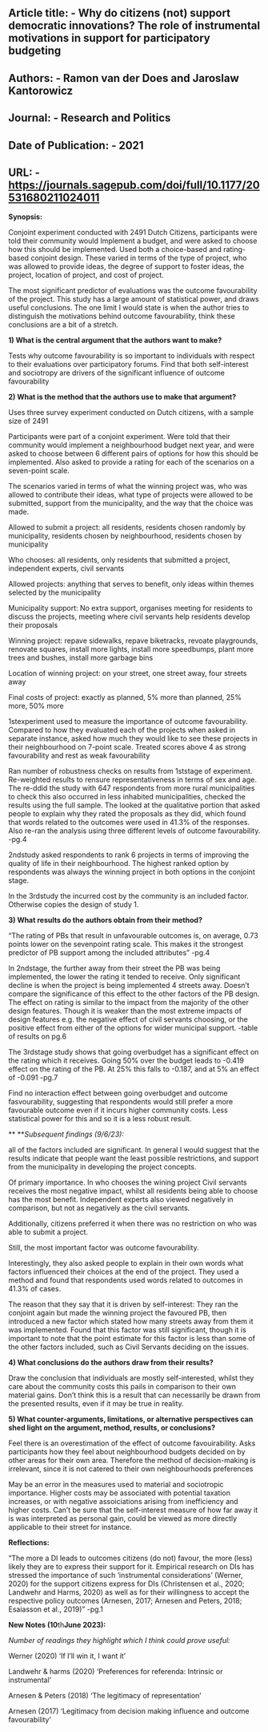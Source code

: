 

## Article title: - Why do citizens (not) support democratic innovations? The role of instrumental motivations in support for participatory budgeting

## Authors: - Ramon van der Does and Jaroslaw Kantorowicz

## Journal: - Research and Politics 

## Date of Publication: - 2021

## URL: - https://journals.sagepub.com/doi/full/10.1177/20531680211024011

**Synopsis:**

Conjoint experiment conducted with 2491 Dutch Citizens, participants were told their community would Implement a budget, and were asked to choose how this should be implemented. Used both a choice-based and rating-based conjoint design. These varied in terms of the type of project, who was allowed to provide ideas, the degree of support to foster ideas, the project, location of project, and cost of project. 

The most significant predictor of evaluations was the outcome favourability of the project. This study has a large amount of statistical power, and draws useful conclusions. The one limit I would state is when the author tries to distinguish the motivations behind outcome favourability, think these conclusions are a bit of a stretch. 

**1) What is the central argument that the authors want to make?**

Tests why outcome favourability is so important to individuals with respect to their evaluations over participatory forums. Find that both self-interest and sociotropy are drivers of the significant influence of outcome favourability

**2) What is the method that the authors use to make that argument?**

Uses three survey experiment conducted on Dutch citizens, with a sample size of 2491

Participants were part of a conjoint experiment. Were told that their community would implement a neighbourhood budget next year, and were asked to choose between 6 different pairs of options for how this should be implemented. Also asked to provide a rating for each of the scenarios on a seven-point scale.

The scenarios varied in terms of what the winning project was, who was allowed to contribute their ideas, what type of projects were allowed to be submitted, support from the municipality, and the way that the choice was made. 

Allowed to submit a project: all residents, residents chosen randomly by municipality, residents chosen by neighbourhood, residents chosen by municipality

Who chooses: all residents, only residents that submitted a project, independent experts, civil servants

Allowed projects: anything that serves to benefit, only ideas within themes selected by the municipality

Municipality support: No extra support, organises meeting for residents to discuss the projects, meeting where civil servants help residents develop their proposals

Winning project: repave sidewalks, repave biketracks, revoate playgrounds, renovate squares, install more lights, install more speedbumps, plant more trees and bushes, install more garbage bins

Location of winning project: on your street, one street away, four streets away

Final costs of project: exactly as planned, 5% more than planned, 25% more, 50% more

1stexperiment used to measure the importance of outcome favourability. Compared to how they evaluated each of the projects when asked in separate instance, asked how much they would like to see these projects in their neighbourhood on 7-point scale. Treated scores above 4 as strong favourability and rest as weak favourability

Ran number of robustness checks on results from 1ststage of experiment. Re-weighted results to rensure representativeness in terms of sex and age. The re-ddid the study with 647 respondents from more rural municipalities to check this also occurred in less inhabited municipalities, checked the results using the full sample. The looked at the qualitative portion that asked people to explain why they rated the proposals as they did, which found that words related to the outcomes were used in 41.3% of the responses. Also re-ran the analysis using three different levels of outcome favourability. -pg.4

2ndstudy asked respondents to rank 6 projects in terms of improving the quality of life in their neighbourhood. The highest ranked option by respondents was always the winning project in both options in the conjoint stage.

In the 3rdstudy the incurred cost by the community is an included factor. Otherwise copies the design of study 1. 

**3) What results do the authors obtain from their method?**

“The rating of PBs that result in unfavourable outcomes is, on average, 0.73 points lower on the sevenpoint rating scale. This makes it the strongest predictor of PB support among the included attributes” -pg.4

In 2ndstage, the further away from their street the PB was being implemented, the lower the rating it tended to receive. Only significant decline is when the project is being implemented 4 streets away. Doesn’t compare the significance of this effect to the other factors of the PB design. The effect on rating is similar to the impact from the majority of the other design features. Though it is weaker than the most extreme impacts of design features e.g. the negative effect of civil servants choosing, or the positive effect from either of the options for wider municipal support. -table of results on pg.6

The 3rdstage study shows that going overbudget has a significant effect on the rating which it receives. Going 50% over the budget leads to -0.419 effect on the rating of the PB. At 25% this falls to -0.187, and at 5% an effect of -0.091 -pg.7

Find no interaction effect between going overbudget and outcome fasvourability, suggesting that respondents would still prefer a more favourable outcome even if it incurs higher community costs. Less statistical power for this and so it is a less robust result. 

** ***Subsequent findings (9/6/23):*

all of the factors included are significant. In general I would suggest that the results indicate that people want the least possible restrictions, and support from the municipality in developing the project concepts.

Of primary importance. In who chooses the wining project Civil servants receives the most negative impact, whilst all residents being able to choose has the most benefit. Independent experts also viewed negatively in comparison, but not as negatively as the civil servants. 

Additionally, citizens preferred it when there was no restriction on who was able to submit a project.

Still, the most important factor was outcome favourability. 

Interestingly, they also asked people to explain in their own words what factors influenced their choices at the end of the project. They used a method and found that respondents used words related to outcomes in 41.3% of cases. 

The reason that they say that it is driven by self-interest: They ran the conjoint again but made the winning project the favoured PB, then introduced a new factor which stated how many streets away from them it was implemented. Found that this factor was still significant, though it is important to note that the point estimate for this factor is less than some of the other factors included, such as Civil Servants deciding on the issues. 



**4) What conclusions do the authors draw from their results?**

Draw the conclusion that individuals are mostly self-interested, whilst they care about the community costs this pails in comparison to their own material gains. Don’t think this is a result that can necessarily be drawn from the presented results, even if it may be true in reality. 

**5) What counter-arguments, limitations, or alternative perspectives can shed light on the argument, method, results, or conclusions?**

Feel there is an overestimation of the effect of outcome favouirability. Asks participants how they feel about neighbourhood budgets decided on by other areas for their own area. Therefore the method of decision-making is irrelevant, since it is not catered to their own neighbourhoods preferences

May be an error in the measures used to material and sociotropic importance. Higher costs may be associated with potential taxation increases, or with negative assoiciations arising from inefficiency and higher costs. Can’t be sure that the self-interest measure of how far away it is was interpreted as personal gain, could be viewed as more directly applicable to their street for instance. 

**Reflections:**

“The more a DI leads to outcomes citizens (do not) favour, the more (less) likely they are to express their support for it. Empirical research on DIs has stressed the importance of such ‘instrumental considerations’ (Werner, 2020) for the support citizens express for DIs (Christensen et al., 2020; Landwehr and Harms, 2020) as well as for their willingness to accept the respective policy outcomes (Arnesen, 2017; Arnesen and Peters, 2018; Esaiasson et al., 2019)” -pg.1



**New Notes (10**th**June 2023):**

*Number of readings they highlight which I think could prove useful:*

Werner (2020) ‘If I’ll win it, I want it’

Landwehr & harms (2020) ‘Preferences for referenda: Intrinsic or instrumental’

Arnesen & Peters (2018) ‘The legitimacy of representation’

Arnesen (2017) ‘Legitimacy from decision making influence and outcome favourability’


